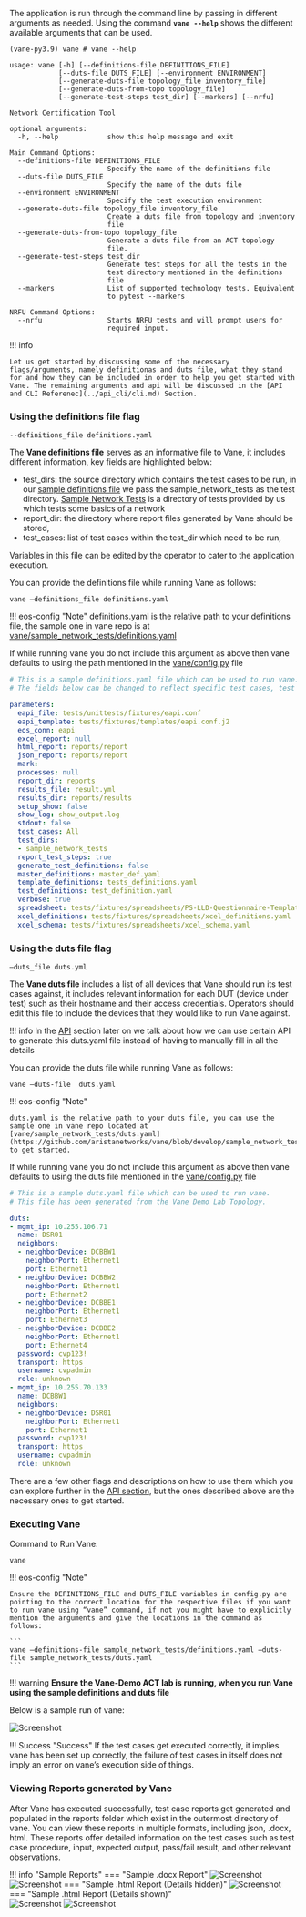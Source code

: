 The application is run through the command line by passing in different arguments as needed. Using the command **```vane --help```** shows the different available arguments that can be used. 

```
(vane-py3.9) vane # vane --help

usage: vane [-h] [--definitions-file DEFINITIONS_FILE]
            [--duts-file DUTS_FILE] [--environment ENVIRONMENT]
            [--generate-duts-file topology_file inventory_file]
            [--generate-duts-from-topo topology_file]
            [--generate-test-steps test_dir] [--markers] [--nrfu]

Network Certification Tool

optional arguments:
  -h, --help            show this help message and exit

Main Command Options:
  --definitions-file DEFINITIONS_FILE
                        Specify the name of the definitions file
  --duts-file DUTS_FILE
                        Specify the name of the duts file
  --environment ENVIRONMENT
                        Specify the test execution environment
  --generate-duts-file topology_file inventory_file
                        Create a duts file from topology and inventory
                        file
  --generate-duts-from-topo topology_file
                        Generate a duts file from an ACT topology
                        file.
  --generate-test-steps test_dir
                        Generate test steps for all the tests in the
                        test directory mentioned in the definitions
                        file
  --markers             List of supported technology tests. Equivalent
                        to pytest --markers

NRFU Command Options:
  --nrfu                Starts NRFU tests and will prompt users for
                        required input.
```
!!! info

    Let us get started by discussing some of the necessary flags/arguments, namely definitionas and duts file, what they stand for and how they can be included in order to help you get started with Vane. The remaining arguments and api will be discussed in the [API and CLI Referenec](../api_cli/cli.md) Section.

### Using the definitions file flag

```
--definitions_file definitions.yaml
```

The **Vane definitions file** serves as an informative file to Vane, it includes different information, key fields are highlighted below:

- test_dirs: the source directory which contains the test cases to be run, in our [sample definitions file](https://github.com/aristanetworks/vane/blob/develop/sample_network_tests/definitions.yaml) we pass the sample_network_tests as the test directory. [Sample Network Tests](https://github.com/aristanetworks/vane/tree/develop/sample_network_tests) is a directory of tests provided by us which tests some basics of a network
- report_dir: the directory where report files generated by Vane should be stored,
- test_cases:  list of test cases within the test_dir which need to be run, 

Variables in this file can be edited by the operator to cater to the application execution.


You can provide the definitions file while running Vane as follows:

```
vane –definitions_file definitions.yaml
``` 

!!! eos-config "Note"
    definitions.yaml is the relative path to your definitions file, the sample one in vane repo is at [vane/sample_network_tests/definitions.yaml](https://github.com/aristanetworks/vane/blob/develop/sample_network_tests/definitions.yaml)

If while running vane you do not include this argument as above then vane defaults to using the path mentioned in the [vane/config.py](https://github.com/aristanetworks/vane/blob/develop/vane/config.py) file

``` yaml title=" Sample definitions.yaml" hl_lines="13 19 20 21"
# This is a sample definitions.yaml file which can be used to run vane.
# The fields below can be changed to reflect specific test cases, test directories which need to be run.

parameters:
  eapi_file: tests/unittests/fixtures/eapi.conf
  eapi_template: tests/fixtures/templates/eapi.conf.j2
  eos_conn: eapi
  excel_report: null
  html_report: reports/report
  json_report: reports/report
  mark: 
  processes: null
  report_dir: reports
  results_file: result.yml
  results_dir: reports/results
  setup_show: false
  show_log: show_output.log
  stdout: false
  test_cases: All
  test_dirs: 
  - sample_network_tests
  report_test_steps: true
  generate_test_definitions: false
  master_definitions: master_def.yaml
  template_definitions: tests_definitions.yaml
  test_definitions: test_definition.yaml
  verbose: true
  spreadsheet: tests/fixtures/spreadsheets/PS-LLD-Questionnaire-Template.xlsx
  xcel_definitions: tests/fixtures/spreadsheets/xcel_definitions.yaml
  xcel_schema: tests/fixtures/spreadsheets/xcel_schema.yaml

```

### Using the duts file flag

```
–duts_file duts.yml
```

The **Vane duts file** includes a list of all devices that Vane should run its test cases against, it includes relevant information for each DUT (device under test) such as their hostname and their access credentials. Operators should edit this file to include the devices that they would like to run Vane against.

!!! info
    In the [API](../api_cli/api.md) section later on we talk about how we can use certain API to generate this duts.yaml file instead of having to manually fill in all the details

You can provide the duts file while running Vane as follows:

```
vane –duts-file  duts.yaml
``` 

!!! eos-config "Note"

    duts.yaml is the relative path to your duts file, you can use the sample one in vane repo located at [vane/sample_network_tests/duts.yaml](https://github.com/aristanetworks/vane/blob/develop/sample_network_tests/duts.yaml) to get started.

If while running vane you do not include this argument as above then vane defaults to using the duts file mentioned in the [vane/config.py](https://github.com/aristanetworks/vane/blob/develop/vane/config.py) file

``` yaml title=" Sample duts.yaml" hl_lines="7-25"
# This is a sample duts.yaml file which can be used to run vane.
# This file has been generated from the Vane Demo Lab Topology.

duts:
- mgmt_ip: 10.255.106.71
  name: DSR01
  neighbors:
  - neighborDevice: DCBBW1
    neighborPort: Ethernet1
    port: Ethernet1
  - neighborDevice: DCBBW2
    neighborPort: Ethernet1
    port: Ethernet2
  - neighborDevice: DCBBE1
    neighborPort: Ethernet1
    port: Ethernet3
  - neighborDevice: DCBBE2
    neighborPort: Ethernet1
    port: Ethernet4
  password: cvp123!
  transport: https
  username: cvpadmin
  role: unknown
- mgmt_ip: 10.255.70.133
  name: DCBBW1
  neighbors:
  - neighborDevice: DSR01
    neighborPort: Ethernet1
    port: Ethernet1
  password: cvp123!
  transport: https
  username: cvpadmin
  role: unknown
```

There are a few other flags and descriptions on how to use them which you can explore further in the [API section](../api_cli/api.md), but the ones described above are the necessary ones to get started.

### Executing Vane

Command to Run Vane: 

```
vane
```
!!! eos-config "Note"

    Ensure the DEFINITIONS_FILE and DUTS_FILE variables in config.py are pointing to the correct location for the respective files if you want to run vane using “vane” command, if not you might have to explicitly mention the arguments and give the locations in the command as follows: 

    ```
    vane –definitions-file sample_network_tests/definitions.yaml –duts-file sample_network_tests/duts.yaml
    ```


!!! warning
    **Ensure the Vane-Demo ACT lab is running, when you run Vane using the sample definitions and duts file**

Below is a sample run of vane:

![Screenshot](../images/vane_run.png)

!!! Success "Success"
    If the test cases get executed correctly, it implies vane has been set up correctly, the failure of test cases in itself does not imply an error on vane’s execution side of things.

### Viewing Reports generated by Vane

After Vane has executed successfully, test case reports get generated and populated in the reports folder which exist in the outermost directory of vane. You can view these reports in multiple formats, including json, .docx, html. These reports offer detailed information on the test cases such as test case procedure, input, expected output, pass/fail result, and other relevant observations.

!!! info "Sample Reports"
    === "Sample .docx Report"
        ![Screenshot](../images/report_one.png)
        ![Screenshot](../images/report_two.png)
    === "Sample .html Report (Details hidden)"
        ![Screenshot](../images/html_report_details_hidden.png)
    === "Sample .html Report (Details shown)"   
        ![Screenshot](../images/html_report_details_shown_one.png)
        ![Screenshot](../images/html_report_details_shown_two.png)
